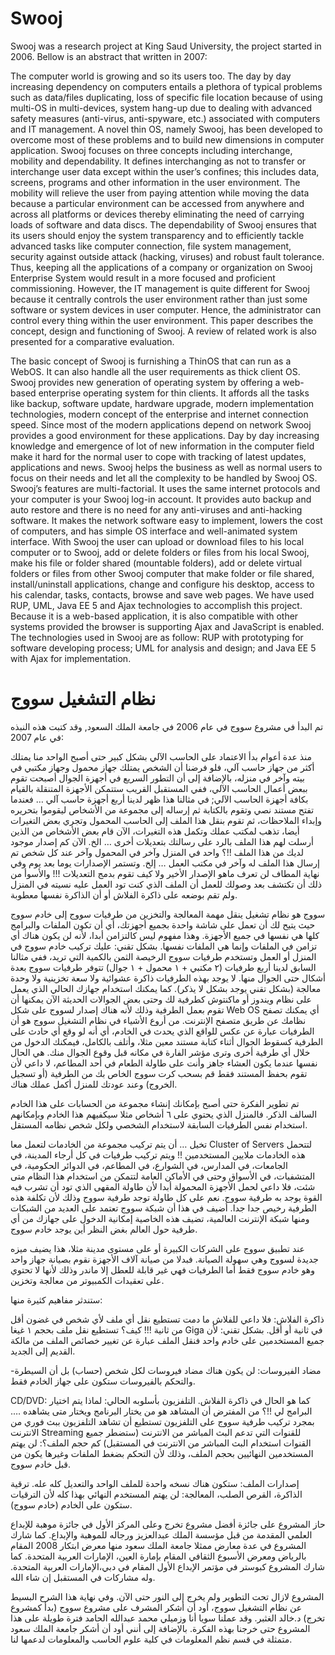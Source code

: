 # Swooj

Swooj was a research project at King Saud University, the project started in 2006. Bellow is an abstract that written in 2007:


The computer world is growing and so its users too. The day by day increasing dependency on computers entails a plethora of typical problems such as data/files duplicating, loss of specific file location because of using multi-OS in multi-devices, system hang-up due to dealing with advanced safety measures (anti-virus, anti-spyware, etc.) associated with computers and IT management. A novel thin OS, namely Swooj, has been developed to overcome most of these problems and to build new dimensions in computer application. Swooj focuses on three concepts including interchange, mobility and dependability. It defines interchanging as not to transfer or interchange user data except within the user’s confines; this includes data, screens, programs and other information in the user environment. The mobility will relieve the user from paying attention while moving the data because a particular environment can be accessed from anywhere and across all platforms or devices thereby eliminating the need of carrying loads of software and data discs. The dependability of Swooj ensures that its users should enjoy the system transparency and to efficiently tackle advanced tasks like computer connection, file system management, security against outside attack (hacking, viruses) and robust fault tolerance. Thus, keeping all the applications of a company or organization on Swooj Enterprise System would result in a more focused and proficient commissioning. However, the IT management is quite different for Swooj because it centrally controls the user environment rather than just some software or system devices in user computer. Hence, the administrator can control every thing within the user environment. This paper describes the concept, design and functioning of Swooj. A review of related work is also presented for a comparative evaluation.

The basic concept of Swooj is furnishing a ThinOS that can run as a WebOS. It can also handle all the user requirements as thick client OS. Swooj provides new generation of operating system by offering a web- based enterprise operating system for thin clients. It affords all the tasks like backup, software update, hardware upgrade, modern implementation technologies, modern concept of the enterprise and internet connection speed. Since most of the modern applications depend on network Swooj provides a good environment for these applications. Day by day increasing knowledge and emergence of lot of new information in the computer field make it hard for the normal user to cope with tracking of latest updates, applications and news. Swooj helps the business as well as normal users to focus on their needs and let all the complexity to be handled by Swooj OS. Swooj’s features are multi-factorial. It uses the same internet protocols and your computer is your Swooj log-in account. It provides auto backup and auto restore and there is no need for any anti-viruses and anti-hacking software. It makes the network software easy to implement, lowers the cost of computers, and has simple OS interface and well-animated system interface. With Swooj the user can upload or download files to his local computer or to Swooj, add or delete folders or files from his local Swooj, make his file or folder shared (mountable folders), add or delete virtual folders or files from other Swooj computer that make folder or file shared, install/uninstall applications, change and configure his desktop, access to his calendar, tasks, contacts, browse and save web pages. We have used RUP, UML, Java EE 5 and Ajax technologies to accomplish this project. Because it is a web-based application, it is also compatible with other systems provided the browser is supporting Ajax and JavaScript is enabled. The technologies used in Swooj are as follow: RUP with prototyping for software developing process; UML for analysis and design; and Java EE 5 with Ajax for implementation.



# نظام التشغيل سووج

تم البدأ في مشروع سووج في عام 2006 في جامعة الملك السعود, وقد كتبت هذه النبذه في عام 2007:


منذ عدة أعوام بدأ الاعتماد على الحاسب الآلي بشكل كبير حتى أصبح الواحد منا يمتلك أكثر من جهاز حاسب آلي، فلو فرضنا أن الشخص يمتلك جهاز محمول وجهاز مكتبي في بيته وآخر في منزله، بالإضافة إلى أن التطور السريع في أجهزة الجوال أصبحت تقوم ببعض أعمال الحاسب الآلي، ففي المستقبل القريب ستتمكن الأجهزة المتنقلة بالقيام بكافة أجهزة الحاسب الآلي; في مثالنا هذا ظهر لدينا أربع أجهزة حاسب آلي … فعندما تفتح مستند نصي وتقوم بالكتابة ثم إرساله إلى مجموعة من الأشخاص ليقوموا بتحريره وإبداء الملاحظات، ثم تقوم بنقل هذا الملف إلى الحاسب المحمول وتجري بعض التغيرات أيضا، تذهب لمكتب عملك وتكمل هذه التغيرات، الآن قام بعض الأشخاص من الذين أرسلت لهم هذا الملف بالرد على رسالتك بتعديلات أخرى … الخ. الآن كم إصدار موجود لديك من هذا الملف !!؟ واحد في المنزل وآخر في المحمول وآخر عند كل شخص تم إرسال هذا الملف له وآخر في مكتب العمل … إلخ. وتستمر الإصدارات يوما بعد يوم وفي نهاية المطاف لن تعرف ماهو الإصدار الأخير ولا كيف تقوم بدمج التعديلات !!! والأسوأ من ذلك أن تكتشف بعد وصولك للعمل أن الملف الذي كنت تود العمل عليه نسيته في المنزل ولم تقم بوضعه على ذاكرة الفلاش أو أن الذاكرة نفسها معطوبة.

سووج هو نظام تشغيل ينقل مهمة المعالجة والتخزين من طرفيات سووج إلى خادم سووج حيث يتيح لك أن تعمل على شاشة واحدة بجميع أجهزتك، أي أن تكون الملفات والبرامج كلها هي نفسها في جميع الأجهزة. وهذا مفهوم ليس كالتزامن أبدا، لأنه لن يكون هناك أي تزامن في الملفات وإنما هي الملفات نفسها. بشكل تقني: عليك تركيب خادم سووج في المنزل أو العمل وتستخدم طرفيات سووج الرخيصة الثمن بالكمية التي تريد، ففي مثالنا السابق لدينا أربع طرفيات (٢ مكتبي + ١ محمول + ١ جوال) تتوفر طرفيات سووج بعدة أشكال حتى الجوال منها. لا يوجد بهذه الطرفيات ذاكرة عشوائية ولا سعة تخزينية ولا وحدة معالجة (بشكل تقني يوجد بشكل لا يذكر). كما يمكنك استخدام جهازك الحالي الذي يعمل على نظام ويندوز أو ماكنتوش كطرفية لك وحتى بعض الجوالات الحديثة الآن يمكنها أن تقوم بعمل الطرفية وذلك لأنه هناك إصدار لسووج على شكل Web OS أي يمكنك تصفح نظامك عن طريق متصفح الإنترنت. من أروع الأشياء في نظام التشغيل سووج هو أن الطرفيات عبارة عن عكس للواقع الذي يحدث في الخادم، أي أنه لو وقع أي حادث على الطرفية كسقوط الجوال أثناء كتابة مستند معين مثلا، وأتلف بالكامل، فيمكنك الدخول من خلال أي طرفية أخرى وترى مؤشر الفارة في مكانه قبل وقوع الجوال منك. هي الحال نفسها عندما يكون العشاء جاهز وأنت على طاولة الطعام في أحد المطاعم، لا داعي لأن تقوم بحفظ المستند فقط قم بسحب كرت سووج الخاص بك من الطرفية (أو تسجيل الخروج) وعند عودتك للمنزل أكمل عملك هناك.

تم تطوير الفكرة حتى أصبح بإمكانك إنشاء مجموعة من الحسابات على هذا الخادم السالف الذكر. فالمنزل الذي يحتوي على ٦ أشخاص مثلا سيكفيهم هذا الخادم وبإمكانهم استخدام نفس الطرفيات السابقة لاستخدام الشخصي ولكل شخص نظامه المستقل.

تخيل … أن يتم تركيب مجموعة من الخادمات لتعمل معا Cluster of Servers لتتحمل هذه الخادمات ملايين المستخدمين !! ويتم تركيب طرفيات في كل أرجاء المدينة، في الجامعات، في المدارس، في الشوارع، في المطاعم، في الدوائر الحكومية، في المتشفيات، في الأسواق وحتى في الأماكن العامة لتتمكن من استخدام هذا النظام متى شئت، فلا داعي لحمل الأجهزة المحمولة أبدا لأن طاولة المقهى الذي تود أن تشرب فيه القوة يوجد به طرفية سووج. نعم على كل طاولة توجد طرفية سووج وذلك لأن تكلفة هذه الطرفية رخيص جدا جدا. أضيف في هذا أن شبكة سووج تعتمد على العديد من الشبكات ومنها شبكة الإنترنت العالمية، تضيف هذه الخاصية إمكانية الدخول على جهازك من أي طرفية حول العالم بغض النظر أين يوجد خادم سووج.

عند تطبيق سووج على الشركات الكبيرة أو على مستوى مدينة مثلا، هذا يضيف ميزه جديدة لسووج وهي سهولة الصيانة. فبدلا من صيانة آلاف الأجهزة نقوم بصيانة جهاز واحد وهو خادم سووج فقط أما الطرفيات فهي غير قابلة للعطل إلا ماندر وذلك لأنها لا تحتوي على تعقيدات الكمبيوتر من معالجة وتخزين.

ستندثر مفاهيم كثيرة منها:

ذاكرة الفلاش: فلا داعي للفلاش ما دمت تستطيع نقل أي ملف لأي شخص في غضون أقل من ثانية !!! كيف؟ تستطيع نقل ملف بحجم ١ غيغا Giga في ثانية أو أقل. بشكل تقني: لأن جميع المستخدمين على خادم واحد فنقل الملف عبارة عن تغيير خصائص الملف من مالكة القديم إلى الجديد.

-مضاد الفيروسات: لن يكون هناك مضاد فيروسات لكل شخص (حساب) بل أن السيطرة والتحكم بالفيروسات ستكون على جهاز الخادم فقط.

CD/DVD: كما هو الحال في ذاكرة الفلاش.
التلفزيون بأسلوبه الحالي: لماذا يتم اختيار البرامج لي !!؟ من المفترض أن المشاهد هو من يختار البرنامج ويختار متى يشاهده …. بمجرد تركيب طرفية سووج على التلفزيون تستطيع أن تشاهد التلفزيون ببث فوري من الانترنت Streaming للقنوات التي تدعم البث المباشر من الانترنت (ستضطر جميع القنوات استخدام البث المباشر من الانترنت في المستقبل)
كم حجم الملف؟: لن يهتم المستخدمين النهائيين بحجم الملف، وذلك لأن التحكم بضغط الملفات وغيرها يكون من قبل خادم سووج.

إصدارات الملف: ستكون هناك نسخه واحدة للملف الواحد والتعديل كله عله.
ترقية الذاكرة، القرص الصلب، المعالجة: لن يهتم المستخدم النهائي بهذا كله لأن الترقيات ستكون على الخادم (خادم سووج).

حاز المشروع على جائزة أفضل مشروع تخرج وعلى المركز الأول في جائزة موهبة للإبداع العلمي المقدمة من قبل مؤسسة الملك عبدالعزيز ورجاله للموهبة والإبداع. كما شارك المشروع في عدة معارض ممثلا جامعة الملك سعود منها معرض ابتكار 2008 المقام بالرياض ومعرض الأسبوع الثقافي المقام بإمارة العين، الإمارات العربية المتحدة. كما شارك المشروع كبوستر في مؤتمر الإبداع الأول المقام في دبي،الإمارات العربية المتحدة. وله مشاركات في المستقبل إن شاء الله.

المشروع لازال تحت التطوير ولم يخرج إلى النور حتى الآن. وفي نهاية هذا الشرح البسيط عن نظام التشغيل سووج، أود أن أشكر المشرف على مشروع سووج (بدأ كمشروع تخرج) د.خالد الغثبر. وقد عملنا سويا أنا وزميلي محمد عبدالله الحامد فترة طويلة على هذا المشروع حتى خرجنا بهذه الفكرة. بالإضافة إلى أنني أود أن أشكر جامعة الملك سعود متمثلة في قسم نظم المعلومات في كلية علوم الحاسب والمعلومات لدعمها لنا.

